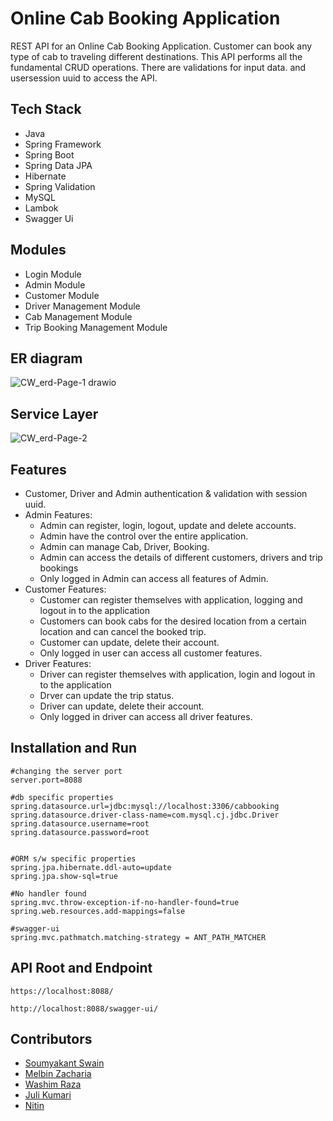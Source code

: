 # Online Cab Booking Application

REST API for an Online Cab Booking Application. Customer can book any type of cab to traveling different destinations. This API performs all the fundamental CRUD operations. There are validations for input data. and usersession uuid to access the API.

## Tech Stack
- Java
- Spring Framework
- Spring Boot
- Spring Data JPA
- Hibernate
- Spring Validation
- MySQL
- Lambok
- Swagger Ui

## Modules
- Login Module
- Admin Module
- Customer Module
- Driver Management Module
- Cab Management Module
- Trip Booking Management Module

## ER diagram

![CW_erd-Page-1 drawio](https://user-images.githubusercontent.com/91946820/193461776-93cf301d-6720-41d5-b879-2f65c6eda855.png)


## Service Layer

![CW_erd-Page-2](https://user-images.githubusercontent.com/91946820/193463654-153d1ef7-6a4f-45eb-9651-3da6cf4ee6cf.jpg)



## Features

- Customer, Driver and Admin authentication & validation with session uuid.
- Admin Features:
  - Admin can register, login, logout, update and delete accounts.
  - Admin have the control over the entire application.
  - Admin can manage Cab, Driver, Booking.
  - Admin can access the details of different customers, drivers and trip bookings
  - Only logged in Admin can access all features of Admin.
- Customer Features:
  - Customer can register themselves with application, logging and logout in to the application
  - Customers can book cabs for the desired location from a certain location and can cancel the booked trip. 
  - Customer can update, delete their account.
  - Only logged in user can access all customer features.
- Driver Features:
  - Driver can register themselves with application, login and logout in to the application
  - Drver can update the trip status. 
  - Driver can update, delete their account.
  - Only logged in driver can access all driver features.

## Installation and Run

```
#changing the server port
server.port=8088

#db specific properties
spring.datasource.url=jdbc:mysql://localhost:3306/cabbooking
spring.datasource.driver-class-name=com.mysql.cj.jdbc.Driver
spring.datasource.username=root
spring.datasource.password=root


#ORM s/w specific properties
spring.jpa.hibernate.ddl-auto=update
spring.jpa.show-sql=true

#No handler found
spring.mvc.throw-exception-if-no-handler-found=true
spring.web.resources.add-mappings=false

#swagger-ui
spring.mvc.pathmatch.matching-strategy = ANT_PATH_MATCHER

```

## API Root and Endpoint

```
https://localhost:8088/
```

```
http://localhost:8088/swagger-ui/
```

## Contributors

- [Soumyakant Swain](https://github.com/Soumya048)
- [Melbin Zacharia](https://github.com/melbinzaharia)
- [Washim Raza](https://github.com/washimraza1234)
- [Juli Kumari](https://github.com/Julikumari048)
- [Nitin](https://github.com/nitinaggarwal2512)




